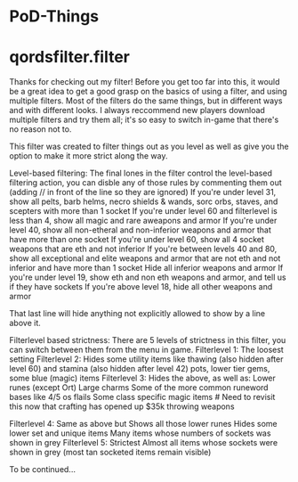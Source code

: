 # PoD-Things
# qordsfilter.filter

Thanks for checking out my filter! Before you get too far into this, it would be a great idea to get a good grasp on the basics of using a filter, and using multiple filters. Most of the filters do the same things, but in different ways and with different looks. I always reccommend new players download multiple filters and try them all; it's so easy to switch in-game that there's no reason not to. 

This filter was created to filter things out as you level as well as give you the option to make it more strict along the way. 

Level-based filtering:
The final lones in the filter control the level-based filtering action, you can disble any of those rules by commenting them out (adding // in front of the line so they are ignored)
    If you're under level 31, show all pelts, barb helms, necro shields & wands, sorc orbs, staves, and scepters with more than 1 socket
    If you're under level 60 and filterlevel is less than 4, show all magic and rare aweapons and armor 
    If you're under level 40, show all non-etheral and non-inferior weapons and armor that have more than one socket 
    If you're under level 60, show all 4 socket weapons that are eth and not inferior 
    If you're between levels 40 and 80, show all exceptional and elite weapons and armor that are not eth and not inferior and have more than 1 socket 
    Hide all inferior weapons and armor 
    If you're under level 19, show eth and non eth weapons and armor, and tell us if they have sockets 
    If you're above level 18, hide all other weapons and armor 

That last line will hide anything not explicitly allowed to show by a line above it. 

Filterlevel based strictness:
There are 5 levels of strictness in this filter, you can switch between them from the menu in game. 
Filterlevel 1: The loosest setting
Filterlevel 2: Hides some utility items like thawing (also hidden after level 60) and stamina (also hidden after level 42) pots, lower tier gems, some blue (magic) items
Filterlevel 3: Hides the above, as well as:
    Lower runes (except Ort)
    Large charms
    Some of the more common runeword bases like 4/5 os flails
    Some class specific magic items 
        # Need to revisit this now that crafting has opened up
    $35k throwing weapons

Filterlevel 4: Same as above but
    Shows all those lower runes
    Hides some lower set and unique items
    Many items whose numbers of sockets was shown in grey
Filterlevel 5: Strictest
    Almost all items whose sockets were shown in grey (most tan socketed items remain visible)


To be continued...



